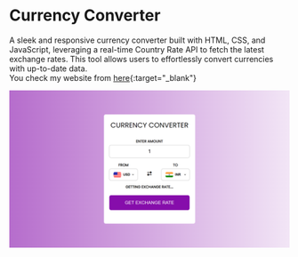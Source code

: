 # Currency Converter
A sleek and responsive currency converter built with HTML, CSS, and JavaScript, leveraging a real-time Country Rate API to fetch the latest exchange rates. This tool allows users to effortlessly convert currencies with up-to-date data.<br>
You check my website from [here](https://manish9322.github.io/Currency-Converter/){:target="_blank"}

![Alt text](Converter.png)

